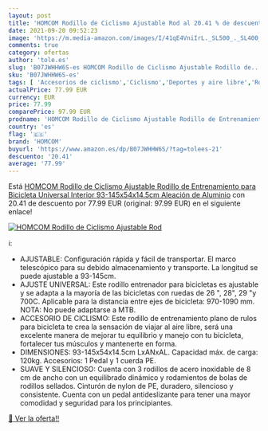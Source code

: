 ```yaml
---
layout: post
title: 'HOMCOM Rodillo de Ciclismo Ajustable Rod al 20.41 % de descuento'
date: 2021-09-20 09:52:23
image: 'https://m.media-amazon.com/images/I/41qE4VniIrL._SL500_._SL400_.jpg'
comments: true
category: ofertas
author: 'tole.es'
slug: 'B07JWHHW6S-es HOMCOM Rodillo de Ciclismo Ajustable Rodillo de...'
sku: 'B07JWHHW6S-es'
tags: [ 'Accesorios de ciclismo','Ciclismo','Deportes y aire libre','Rodillos para bicicletas','Ropa y equipo para deportes','bicicleta','homcom', ]
actualPrice: 77.99 EUR
currency: EUR
price: 77.99
comparePrice: 97.99 EUR
prodname: 'HOMCOM Rodillo de Ciclismo Ajustable Rodillo de Entrenamiento para Bicicleta Universal Interior 93-145x54x14.5cm Aleación de Aluminio'
country: 'es'
flag: '🇪🇸'
brand: 'HOMCOM'
buyurl: 'https://www.amazon.es/dp/B07JWHHW6S/?tag=tolees-21'
descuento: '20.41'
average: '77.99'
---
```


Está [HOMCOM Rodillo de Ciclismo Ajustable Rodillo de Entrenamiento para Bicicleta Universal Interior 93-145x54x14.5cm Aleación de Aluminio](https://www.amazon.es/dp/B07JWHHW6S/?tag=tolees-21) con 20.41 de descuento por 77.99 EUR (original: 97.99 EUR) en el siguiente enlace!

[![HOMCOM Rodillo de Ciclismo Ajustable Rod](https://m.media-amazon.com/images/I/41qE4VniIrL._SL500_._SL400_.jpg)](https://www.amazon.es/dp/B07JWHHW6S/?tag=tolees-21)

ℹ️:

- AJUSTABLE: Configuración rápida y fácil de transportar. El marco telescópico para su debido almacenamiento y transporte. La longitud se puede ajustable a 93-145cm.
- AJUSTE UNIVERSAL: Este rodillo entrenador para bicicletas es ajustable y se adapta a la mayoría de las bicicletas con ruedas de 26 ", 28", 29 "y 700C. Aplicable para la distancia entre ejes de bicicleta: 970-1090 mm. NOTA: No puede adaptarse a MTB.
- ACCESORIO DE CICLISMO: Este rodillo de entrenamiento plano de rulos para bicicleta te crea la sensación de viajar al aire libre, será una excelente manera de mejorar tu equilibrio y manejo con tu bicicleta, fortalecer tus músculos y mantenerte en forma.
- DIMENSIONES: 93-145x54x14.5cm LxANxAL. Capacidad máx. de carga: 120kg. Accesorios: 1 Pedal y 1 cuerda PE.
- SUAVE Y SILENCIOSO: Cuenta con 3 rodillos de acero inoxidable de 8 cm de ancho con un equilibrado dinámico y rodamientos de bolas de rodillos sellados. Cinturón de nylon de PE, duradero, silencioso y consistente. Cuenta con un pedal antideslizante para tener una mayor comodidad y seguridad para los principiantes.

[🛒 Ver la oferta!!](https://www.amazon.es/dp/B07JWHHW6S/?tag=tolees-21)
